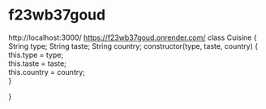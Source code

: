 # f23wb37goud
http://localhost:3000/
https://f23wb37goud.onrender.com/
class Cuisine {
    String type;
    String taste;
    String country;
  constructor(type, taste, country) {
    this.type = type;         
    this.taste = taste;      
    this.country = country;  
  }

}